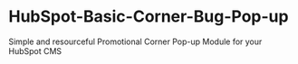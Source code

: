 # HubSpot-Basic-Corner-Bug-Pop-up
Simple and resourceful Promotional Corner Pop-up Module for your HubSpot CMS
